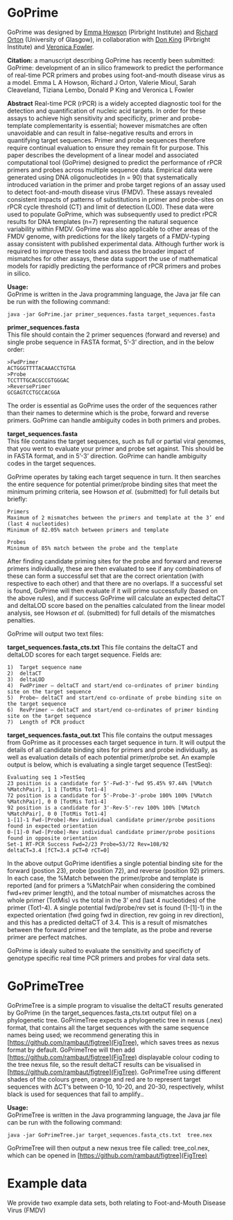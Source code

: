 # GoPrime
GoPrime was designed by [Emma Howson](https://www.pirbright.ac.uk/users/dr-emma-howson) (Pirbright Institute) and [Richard Orton](https://www.gla.ac.uk/researchinstitutes/iii/staff/richardorton/) (University of Glasgow), in collaboration with [Don King](https://www.pirbright.ac.uk/users/dr-don-king) (Pirbright Institute) and [Veronica Fowler](https://www.researchgate.net/profile/Veronica_Fowler).  

**Citation:** a manuscript describing GoPrime has recently been submitted:\
GoPrime: development of an in silico framework to predict the performance of real-time PCR primers and probes using foot-and-mouth disease virus as a model. Emma L A Howson, Richard J Orton, Valerie Mioul, Sarah Cleaveland, Tiziana Lembo, Donald P King and Veronica L Fowler

**Abstract**
Real-time PCR (rPCR) is a widely accepted diagnostic tool for the detection and quantification of nucleic acid targets. In order for these assays to achieve high sensitivity and specificity, primer and probe-template complementarity is essential; however mismatches are often unavoidable and can result in false-negative results and errors in quantifying target sequences. Primer and probe sequences therefore require continual evaluation to ensure they remain fit for purpose. This paper describes the development of a linear model and associated computational tool (GoPrime) designed to predict the performance of rPCR primers and probes across multiple sequence data. Empirical data were generated using DNA oligonucleotides (n = 90) that systematically introduced variation in the primer and probe target regions of an assay used to detect foot-and-mouth disease virus (FMDV). These assays revealed consistent impacts of patterns of substitutions in primer and probe-sites on rPCR cycle threshold (CT) and limit of detection (LOD). These data were used to populate GoPrime, which was subsequently used to predict rPCR results for DNA templates (n=7) representing the natural sequence variability within FMDV. GoPrime was also applicable to other areas of the FMDV genome, with predictions for the likely targets of a FMDV-typing assay consistent with published experimental data. Although further work is required to improve these tools and assess the broader impact of mismatches for other assays, these data support the use of mathematical models for rapidly predicting the performance of rPCR primers and probes in silico.

**Usage:**\
GoPrime is written in the Java programming language, the Java jar file can be run with the following command:

```
java -jar GoPrime.jar primer_sequences.fasta target_sequences.fasta
```

**primer_sequences.fasta**\
This file should contain the 2 primer sequences (forward and reverse) and single probe sequence in FASTA format, 5’-3’ direction, and in the below order:
```
>FwdPrimer
ACTGGGTTTTACAAACCTGTGA
>Probe
TCCTTTGCACGCCGTGGGAC
>ReversePrimer
GCGAGTCCTGCCACGGA
```
The order is essential as GoPrime uses the order of the sequences rather than their names to determine which is the probe, forward and reverse primers. GoPrime can handle ambiguity codes in both primers and probes.

**target_sequences.fasta**\
This file contains the target sequences, such as full or partial viral genomes, that you went to evaluate your primer and probe set against. This should be in FASTA format, and in 5’-3’ direction. GoPrime can handle ambiguity codes in the target sequences.

GoPrime operates by taking each target sequence in turn. It then searches the entire sequence for potential primer/probe binding sites that meet the minimum priming criteria, see Howson *et al.* (submitted) for full details but briefly:
```
Primers
Maximum of 2 mismatches between the primers and template at the 3’ end (last 4 nucleotides)
Minimum of 82.05% match between primers and template

Probes
Minimum of 85% match between the probe and the template
```
After finding candidate priming sites for the probe and forward and reverse primers individually, these are then evaluated to see if any combinations of these can form a successful set that are the correct orientation (with respective to each other) and that there are no overlaps. If a successful set is found, GoPrime will then evaluate if it will prime successfully (based on the above rules), and if success GoPrime will calculate an expected deltaCT and deltaLOD score based on the penalties calculated from the linear model analysis, see Howson *et al.* (submitted) for full details of the mismatches penalties.

GoPrime will output two text files:

**target_sequences.fasta_cts.txt**
This file contains the deltaCT and deltaLOD scores for each target sequence. Fields are:
```
1)	Target sequence name
2)	deltaCT
3)	deltaLOD
4)	FwdPrimer – deltaCT and start/end co-ordinates of primer binding site on the target sequence
5)	Probe– deltaCT and start/end co-ordinate of probe binding site on the target sequence
6)	RevPrimer – deltaCT and start/end co-ordinates of primer binding site on the target sequence
7)	Length of PCR product
```

**target_sequences.fasta_out.txt**
This file contains the output messages from GoPrime as it processes each target sequence in turn. It will output the details of all candidate binding sites for primers and probe individually, as well as evaluation details of each potential primer/probe set. An example output is below, which is evaluating a single target sequence (TestSeq):
```
Evaluating seq 1 >TestSeq
23 position is a candidate for 5'-Fwd-3'-fwd 95.45% 97.44% [%Match %MatchPair], 1 1 [TotMis Tot1-4]
72 position is a candidate for 5'-Probe-3'-probe 100% 100% [%Match %MatchPair], 0 0 [TotMis Tot1-4]
92 position is a candidate for 3'-Rev-5'-rev 100% 100% [%Match %MatchPair], 0 0 [TotMis Tot1-4]
1-[1]-1 Fwd-[Probe]-Rev individual candidate primer/probe positions found in expected orientation
0-[1]-0 Fwd-[Probe]-Rev individual candidate primer/probe positions found in opposite orientation
Set-1 RT-PCR Success Fwd=2/23 Probe=53/72 Rev=108/92
deltaCT=3.4 [fCT=3.4 pCT=0 rCT=0]
```
In the above output GoPrime identifies a single potential binding site for the forward (postion 23), probe (position 72), and reverse (position 92) primers. In each case, the %Match between the primer/probe and template is reported (and for primers a %MatchPair when considering the combined fwd+rev primer length), and the totoal number of mismatches across the whole primer (TotMis) vs the total in the 3’ end (last 4 nucleotides) of the primer (Tot1-4). A single potential fwd/probe/rev set is found (1-[1]-1) in the expected orientation (fwd going fwd in direction, rev going in rev direction), and this has a predicted deltaCT of 3.4. This is a result of mismatches between the forward primer and the template, as the probe and reverse primer are perfect matches.

GoPrime is idealy suited to evaluate the sensitivity and specificty of genotype specific real time PCR primers and probes for viral data sets.

# GoPrimeTree
GoPrimeTree is a simple program to visualise the deltaCT results generated by GoPrime (in the target_sequences.fasta_cts.txt output file) on a phylogenetic tree. GoPrimeTree expects a phylogenetic tree in nexus (.nex) format, that contains all the target sequences with the same sequence names being used; we recommend generating this in [https://github.com/rambaut/figtree](FigTree), which saves trees as nexus format by default. GoPrimeTree will then add [https://github.com/rambaut/figtree](FigTree) displayable colour coding to the tree nexus file, so the result deltaCT results can be visualised in [https://github.com/rambaut/figtree](FigTree). GoPrimeTree using different shades of the colours green, orange and red are  to represent target sequences with ΔCT‘s between 0-10, 10-20, and 20-30, respectively, whilst black is used for sequences that fail to amplify..

**Usage:**\
GoPrimeTree is written in the Java programming language, the Java jar file can be run with the following command:

```
java -jar GoPrimeTree.jar target_sequences.fasta_cts.txt  tree.nex
```
GoPrimeTree will then output a new nexus tree file called: tree_col.nex, which can be opened in [https://github.com/rambaut/figtree](FigTree)

# Example data
We provide two example data sets, both relating to Foot-and-Mouth Disease Virus (FMDV)




